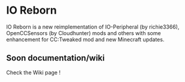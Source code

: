 # IO Reborn
IO Reborn is a new reimplementation of IO-Peripheral (by richie3366), OpenCCSensors (by Cloudhunter) mods and others with some enhancement for CC:Tweaked mod and new Minecraft updates.

## Soon documentation/wiki
Check the Wiki page !